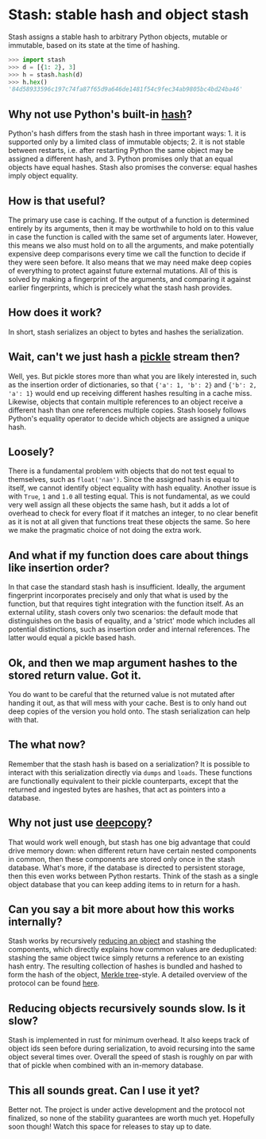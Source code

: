 # Stash: stable hash and object stash

Stash assigns a stable hash to arbitrary Python objects, mutable or immutable,
based on its state at the time of hashing.

```python
>>> import stash
>>> d = [{1: 2}, 3]
>>> h = stash.hash(d)
>>> h.hex()
'84d58933596c197c74fa87f65d9a646de1481f54c9fec34ab9805bc4bd24ba46'
```

## Why not use Python's built-in [hash](https://docs.python.org/3/library/functions.html#hash)?

Python's hash differs from the stash hash in three important ways: 1. it is
supported only by a limited class of immutable objects; 2. it is not stable
between restarts, i.e. after restarting Python the same object may be assigned
a different hash, and 3. Python promises only that an equal objects have equal
hashes. Stash also promises the converse: equal hashes imply object equality.

## How is that useful?

The primary use case is caching. If the output of a function is determined
entirely by its arguments, then it may be worthwhile to hold on to this value
in case the function is called with the same set of arguments later. However,
this means we also must hold on to all the arguments, and make potentially
expensive deep comparisons every time we call the function to decide if they
were seen before. It also means that we may need make deep copies of everything
to protect against future external mutations. All of this is solved by making a
fingerprint of the arguments, and comparing it against earlier fingerprints,
which is precicely what the stash hash provides.

## How does it work?

In short, stash serializes an object to bytes and hashes the serialization.

## Wait, can't we just hash a [pickle](https://docs.python.org/3/library/pickle.html) stream then?

Well, yes. But pickle stores more than what you are likely interested in, such
as the insertion order of dictionaries, so that `{'a': 1, 'b': 2}` and `{'b':
2, 'a': 1}` would end up receiving different hashes resulting in a cache miss.
Likewise, objects that contain multiple references to an object receive a
different hash than one references multiple copies. Stash loosely follows
Python's equality operator to decide which objects are assigned a unique hash.

## Loosely?

There is a fundamental problem with objects that do not test equal to
themselves, such as `float('nan')`. Since the assigned hash is equal to itself,
we cannot identify object equality with hash equality. Another issue is with
`True`, `1` and `1.0` all testing equal. This is not fundamental, as we could
very well assign all these objects the same hash, but it adds a lot of overhead
to check for every float if it matches an integer, to no clear benefit as it is
not at all given that functions treat these objects the same. So here we make
the pragmatic choice of not doing the extra work.

## And what if my function does care about things like insertion order?

In that case the standard stash hash is insufficient. Ideally, the argument
fingerprint incorporates precisely and only that what is used by the function,
but that requires tight integration with the function itself. As an external
utility, stash covers only two scenarios: the default mode that distinguishes
on the basis of equality, and a 'strict' mode which includes all potential
distinctions, such as insertion order and internal references. The latter would
equal a pickle based hash.

## Ok, and then we map argument hashes to the stored return value. Got it.

You do want to be careful that the returned value is not mutated after handing
it out, as that will mess with your cache. Best is to only hand out deep copies
of the version you hold onto. The stash serialization can help with that.

## The what now?

Remember that the stash hash is based on a serialization? It is possible to
interact with this serialization directly via `dumps` and `loads`. These
functions are functionally equivalent to their pickle counterparts, except that
the returned and ingested bytes are hashes, that act as pointers into a
database.

## Why not just use [deepcopy](https://docs.python.org/3/library/copy.html#copy.deepcopy)?

That would work well enough, but stash has one big advantage that could drive
memory down: when different return have certain nested components in common,
then these components are stored only once in the stash database. What's more,
if the database is directed to persistent storage, then this even works between
Python restarts. Think of the stash as a single object database that you can
keep adding items to in return for a hash.

## Can you say a bit more about how this works internally?

Stash works by recursively [reducing an
object](https://docs.python.org/3/library/pickle.html#object.__reduce__) and
stashing the components, which directly explains how common values are
deduplicated: stashing the same object twice simply returns a reference to an
existing hash entry. The resulting collection of hashes is bundled and hashed
to form the hash of the object, [Merkle
tree](https://en.wikipedia.org/wiki/Merkle_tree)-style. A detailed overview of
the protocol can be found [here](PROTOCOL.md).

## Reducing objects recursively sounds slow. Is it slow?

Stash is implemented in rust for minimum overhead. It also keeps track of
object ids seen before during serialization, to avoid recursing into the same
object several times over. Overall the speed of stash is roughly on par with
that of pickle when combined with an in-memory database.

## This all sounds great. Can I use it yet?

Better not. The project is under active development and the protocol not
finalized, so none of the stability guarantees are worth much yet. Hopefully
soon though! Watch this space for releases to stay up to date.

